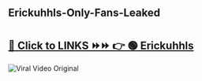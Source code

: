 
 ## Erickuhhls-Only-Fans-Leaked

# <h2><a href="https://clipsfans.com/Erickuhhls&ref=git">🔗 Click to LINKS ⏩⏩ 👉 🟢 Erickuhhls </a></h2>

<a href="https://clipsfans.com/Erickuhhls&ref=git" rel="nofollow" data-target="animated-image.originalLink"><img src="https://i.ibb.co.com/xMMVF88/686577567.gif" alt="Viral Video Original" style="max-width: 100%; display: inline-block;" data-target="animated-image.originalImage"></a>
